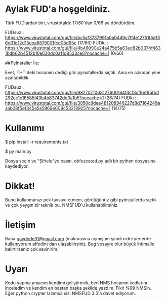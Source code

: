 # Aylak FUD'a hoşgeldiniz. 

Türk FUDlardan biri, virustotalde 17/60'dan 0/66'ya döndürdüm. 

FUDsuz : https://www.virustotal.com/gui/file/bc5af3737991a0a0449c7ff4e12751f4ef36d31d12d15cba6879001fce05d65c (17/60)
FUDlu : https://www.virustotal.com/gui/file/4b46090e24a475b5a63ed82b0374f4631bdb62b4512b10e030dc0a11d8533ce0?nocache=1 (0/66)

##PyInstaller İle:

Evet, THT'deki hocamın dediği gibi pyinstallerda sıçtık. Ama en azından yine azaltabildik.

FUDsuz : https://www.virustotal.com/gui/file/9827071063127600164f3cf3cf9ef950c1292cc1e16585f43b4b83742dd3a1b5?nocache=1 (26/74)
FUDlu : https://www.virustotal.com/gui/file/3050c9dee481208946227d8d7164249aaab28f5ef345e5e5969e009c53218925?nocache=1 (14/75)


# Kullanımı 

$ pip install -r requirements.txt 

$ py main.py 

Dosya seçin ve "Şifrele"ye basın. obfuscated.py adlı bir python dosyasına kaydediyor. 

# Dikkat!

Bunu kullanmanızı pek tavsiye etmem, gördüğünüz gibi pyinstallerda sıçtık ve çok yaygın bir teknik bu. NMSFUD'u kullanabilirsiniz.

# İletişim 

Bana gaydede31@gmail.com (makarasına açmıştım şimdi ciddi yerlerde kullanıyorum affedin) dan ulaşabilirsiniz. Bug vesayre olur büyük ihtimalle belirtirseniz çok sevinirim.

# Uyarı 

Kodu yapma amacım kendimi geliştirmek, ben NMS hocamın kodlarını inceledim ve kendim en baştan başka şekilde yazdım. Fikir %99 NMSin. Eğer python crypter lazımsa sizi NMSFUD 3.5'a davet ediyorum.